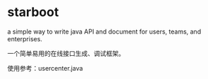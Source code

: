 # starboot

a simple way to write java API and document for users, teams, and enterprises.

一个简单易用的在线接口生成、调试框架。

使用参考：usercenter.java
